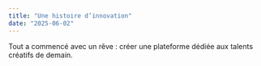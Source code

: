 ```yaml
---
title: "Une histoire d’innovation"
date: "2025-06-02"
---
```


Tout a commencé avec un rêve : créer une plateforme dédiée aux talents créatifs de demain.
